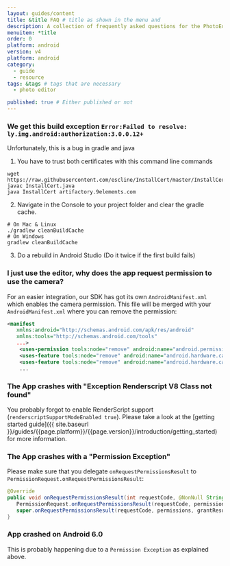 ```yaml
---
layout: guides/content
title: &title FAQ # title as shown in the menu and 
description: A collection of frequently asked questions for the PhotoEditor SDK for Android including build exceptions, camera permission and known issues.
menuitem: *title
order: 0
platform: android
version: v4
platform: android
category: 
  - guide
  - resource
tags: &tags # tags that are necessary
  - photo editor 

published: true # Either published or not 
---
```


### We get this build exception `Error:Failed to resolve: ly.img.android:authorization:3.0.0.12+`

Unfortunately, this is a bug in gradle and java

1. You have to trust both certificates with this command line commands
```
wget https://raw.githubusercontent.com/escline/InstallCert/master/InstallCert.java
javac InstallCert.java
java InstallCert artifactory.9elements.com
```

2. Navigate in the Console to your project folder and clear the gradle cache.
```
# On Mac & Linux
./gradlew cleanBuildCache
# On Windows
gradlew cleanBuildCache
```

3. Do a rebuild in Android Studio (Do it twice if the first build fails)


### I just use the editor, why does the app request permission to use the camera?

For an easier integration, our SDK has got its own `AndroidManifest.xml` which enables the camera
permission. This file will be merged with your `AndroidManifest.xml` where you can remove the
permission:

```xml
<manifest
   xmlns:android="http://schemas.android.com/apk/res/android"
   xmlns:tools="http://schemas.android.com/tools"
   ...>
    <uses-permission tools:node="remove" android:name="android.permission.CAMERA"/>
    <uses-feature tools:node="remove" android:name="android.hardware.camera"/>
    <uses-feature tools:node="remove" android:name="android.hardware.camera.autofocus"/>
    ...
```

### The App crashes with "Exception Renderscript V8 Class not found"

You probably forgot to enable RenderScript support (`renderscriptSupportModeEnabled true`). Please
take a look at the [getting started guide]({{ site.baseurl }}/guides/{{page.platform}}/{{page.version}}/introduction/getting_started) for more information.

### The App crashes with a "Permission Exception"

Please make sure that you delegate `onRequestPermissionsResult` to
`PermissionRequest.onRequestPermissionsResult`:

```java
@Override
public void onRequestPermissionsResult(int requestCode, @NonNull String[] permissions, @NonNull int[] grantResults) {
   PermissionRequest.onRequestPermissionsResult(requestCode, permissions, grantResults);
   super.onRequestPermissionsResult(requestCode, permissions, grantResults);
}
```

### App crashed on Android 6.0

This is probably happening due to a `Permission Exception` as explained above.

